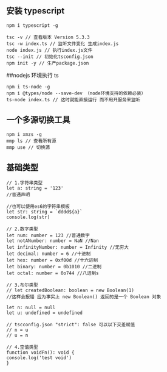 ## 安装 typescript

    npm i typescript -g

    tsc -v // 查看版本 Version 5.3.3
    tsc -w index.ts // 监听文件变化 生成index.js
    node index.js // 执行index.js文件
    tsc --init // 初始化tsconfig.json
    npm init -y // 生产package.json

##nodejs 环境执行 ts

    npm i ts-node -g
    npm i @types/node --save-dev （node环境支持的依赖必装）
    ts-node index.ts // 这时就能直接运行 而不用开服务来监听

## 一个多源切换工具

    npm i xmzs -g
    mmp ls // 查看所有源
    mmp use // 切换源

## 基础类型

    // 1.字符串类型
    let a: string = '123'
    //普通声明

    //也可以使用es6的字符串模板
    let str: string = `dddd${a}`
    console.log(str)

    // 2.数字类型
    let num: number = 123 //普通数字
    let notANumber: number = NaN //Nan
    let infinityNumber: number = Infinity //无穷大
    let decimal: number = 6 //十进制
    let hex: number = 0xf00d //十六进制
    let binary: number = 0b1010 //二进制
    let octal: number = 0o744 //八进制s

    // 3.布尔类型
    // let createdBoolean: boolean = new Boolean(1)
    //这样会报错 应为事实上 new Boolean() 返回的是一个 Boolean 对象

    let n: null = null
    let u: undefined = undefined

    // tscconfig.json "strict": false 可以以下交差赋值
    // n = u
    // u = n

    // 4.空值类型
    function voidFn(): void {
    console.log('test void')
    }

